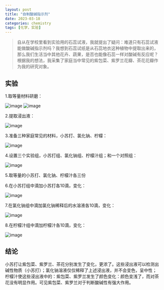 ```yaml
---
layout: post
title: "自制酸碱指示剂"
date: 2023-03-18
categories: chemistry
tags: [化学，实验]
---
```

>自从在学校里看到实验用的石蕊试液，我就提出了疑问：难道只有石蕊试液能做酸碱指示剂吗？我想到石蕊试纸是从石蕊地衣这种植物中提取出来的，那么我们生活当中其他花卉、蔬果，是否也能像石蕊一样对酸碱有反应呢？根据我的想法，我采集了家庭当中常见的紫包菜、紫罗兰花瓣、茶花花瓣作为我的研究对象。

## 实验

1.取等量材料研磨：

![image](https://user-images.githubusercontent.com/77920708/226150556-dd83e1b3-561c-4463-a066-70ade7d1913d.png)
![image](https://user-images.githubusercontent.com/77920708/226150561-307cb09a-343a-4cd1-9207-164f7e9a33f2.png)

2.提取浸出液：

![image](https://user-images.githubusercontent.com/77920708/226150563-f709ea90-705e-4ad3-9a27-adc07140fcb3.png)

3.准备三种家庭常见的材料，小苏打、氯化钠、柠檬：

![image](https://user-images.githubusercontent.com/77920708/226150566-843c1ac6-276b-4367-b73c-9c1d406f8dab.png)

4.设置三个实验组，小苏打组、氯化钠组、柠檬汁组；和一个对照组：

![image](https://user-images.githubusercontent.com/77920708/226150575-d9eb0db8-fa82-47dd-8b59-c0bb4d3dad73.png)

5.取等量的小苏打、氯化钠、柠檬汁各三份

6.在小苏打组中滴加小苏打各10滴，变化：

![image](https://user-images.githubusercontent.com/77920708/226150584-2d6189b1-83f3-4f06-8a31-f7e82e33dc87.png)

7.在氯化钠组中滴加氯化钠稀释后的水溶液各10滴，变化：

![image](https://user-images.githubusercontent.com/77920708/226150587-a0c72c02-e358-4bc2-9928-5df78a3cc0de.png)

8.在柠檬汁组中滴加柠檬汁各10滴，变化：

![image](https://user-images.githubusercontent.com/77920708/226150590-7169c795-bfa0-4bf2-8529-ec0efaae3ebb.png)

## 结论

小苏打让紫包菜、紫罗兰、茶花分别发生了变化，更浓了。这些浸出液可以检测出碱性物质（小苏打）；氯化钠溶液仅仅稀释了上述浸出液，并不会变色，呈中性；柠檬汁使这些浸出液中的：紫包菜、紫罗兰发生了颜色变化：颜色变浅了，而对茶花没有明显作用。可见紫包菜、紫罗兰对于判断酸碱性有强大作用。
